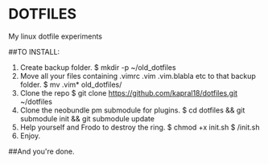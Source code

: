 DOTFILES
========

My linux dotfile experiments


##TO INSTALL:
1. Create backup folder.
        $ mkdir -p ~/old_dotfiles
2. Move all your files containing .vimrc .vim .vim.blabla etc to that backup folder.
    	$ mv .vim* old_dotfiles/
3. Clone the repo
    	$ git clone https://github.com/kapral18/dotfiles.git ~/dotfiles
4. Clone the neobundle pm submodule for plugins.
    	$ cd dotfiles && git submodule init && git submodule update
5. Help yourself and Frodo to destroy the ring.
	$ chmod +x init.sh
	$ /init.sh
6. Enjoy.

##And you're done.

